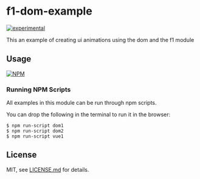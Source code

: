 # f1-dom-example

[![experimental](http://badges.github.io/stability-badges/dist/experimental.svg)](http://github.com/badges/stability-badges)

This an example of creating ui animations using the dom and the f1 module

## Usage

[![NPM](https://nodei.co/npm/f1-dom-example.png)](https://www.npmjs.com/package/f1-dom-example)

### Running NPM Scripts

All examples in this module can be run through npm scripts.

You can drop the following in the terminal to run it in the browser:
```
$ npm run-script dom1
$ npm run-script dom2
$ npm run-script vue1
```


## License

MIT, see [LICENSE.md](http://github.com/mikkoh/f1-dom-example/blob/master/LICENSE.md) for details.
